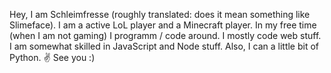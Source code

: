 Hey, I am Schleimfresse (roughly translated: does it mean something like Slimeface). I am a active LoL player and a Minecraft player.
In my free time (when I am not gaming) I programm / code around. I mostly code web stuff. I am somewhat skilled in JavaScript and Node stuff. Also, I can a little bit of Python. 
✌ See you :)
